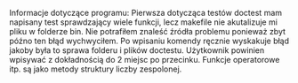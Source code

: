 Informacje dotyczące programu:
Pierwsza dotycząca testów doctest mam napisany test sprawdzający wiele funkcji, lecz makefile nie akutalizuje mi pliku w folderze bin. Nie potrafiłem znaleść źródła problemu ponieważ zbyt późno ten błąd wychwyciłem. Po wpisaniu komendy ręcznie wyskakuje błąd jakoby była to sprawa folderu i plików doctestu.
Użytkownik powinien wpisywać z dokładnością do 2 miejsc po przecinku. Funkcje operatorowe itp. są jako metody struktury liczby zespolonej.


